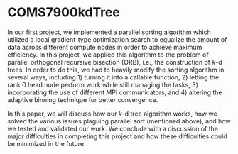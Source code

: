 # COMS7900kdTree

In our first project, we implemented a parallel sorting algorithm which utilized a local gradient-type optimization search to equalize the amount of data across different compute nodes in order to achieve maximum efficiency. In this project, we applied this algorithm to the problem of parallel orthogonal recursive bisection (ORB), i.e., the construction of $k$-d trees. In order to do this, we had to heavily modify the sorting algorithm in several ways, including 1) turning it into a callable function, 2) letting the rank 0 head node perform work while still managing the tasks, 3) incorporating the use of different MPI communicators, and 4) altering the adaptive binning technique for better convergence.

In this paper, we will discuss how our $k$-d tree algorithm works, how we solved the various issues plaguing parallel sort (mentioned above), and how we tested and validated our work. We conclude with a discussion of the major difficulties in completing this project and how these difficulties could be minimized in the future.

